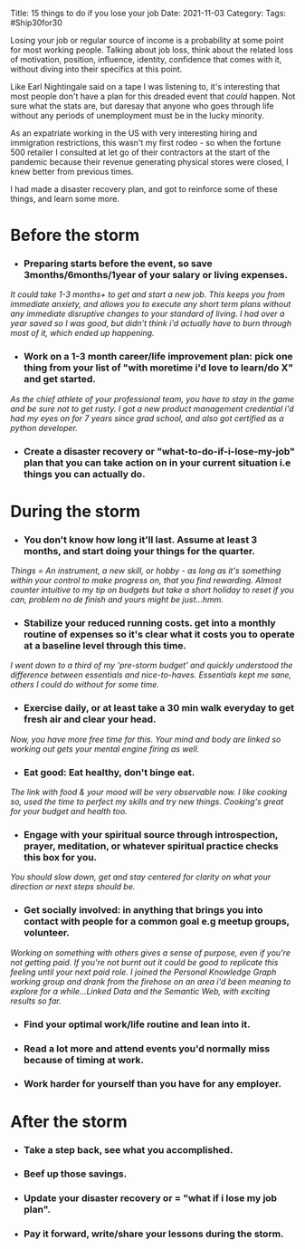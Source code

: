 Title: 15 things to do if you lose your job
Date: 2021-11-03
Category: 
Tags: #Ship30for30

Losing your job or regular source of income is a probability at some point for most working people. Talking about job loss, think about the related loss of motivation, position, influence, identity, confidence that comes with it, without diving into their specifics at this point.

 Like Earl Nightingale said on a tape I was listening to, it's interesting that most people don't have a plan for this dreaded event that _could_ happen. Not sure what the stats are, but daresay that anyone who goes through life without any periods of unemployment must be in the lucky minority.

As an expatriate working in the US with very interesting hiring and immigration restrictions, this wasn't my first rodeo - so when the fortune 500 retailer I consulted at let go of their contractors at the start of the pandemic because their revenue generating physical stores were closed, I knew better from previous times.

I had made a disaster recovery plan, and got to reinforce some of these things, and learn some more. 

# Before the storm 

- ### Preparing starts before the event, so save 3months/6months/1year of your salary or living expenses. 

_It could take 1-3 months+ to get and start a new job. This keeps you from immediate anxiety, and allows you to execute any short term plans without any immediate disruptive changes to your standard of living. I had over a year saved so I was good, but didn't think i'd actually have to burn through most of it, which ended up happening._


- ### Work on a 1-3 month career/life improvement plan: pick one thing from your list of "with moretime i'd love to learn/do X" and get started. 

_As the chief athlete of your professional team, you have to stay in the game and be sure not to get rusty. I got a new product management credential i'd had my eyes on for 7 years since grad school, and also got certified as a python developer._

- ### Create a disaster recovery or "what-to-do-if-i-lose-my-job" plan that you can take action on in your current situation i.e things you can actually do.

# During the storm

- ### You don't know how long it'll last. Assume at least 3 months, and start doing your things for the quarter. 

_Things = An instrument, a new skill, or hobby - as long as it's something within your control to make progress on, that you find rewarding. Almost counter intuitive to my tip on budgets but take a short holiday to reset if you can, problem no de finish and yours might be just...hmm._

- ### Stabilize your reduced running costs. get into a monthly routine of expenses so it's clear what it costs you to operate at a baseline level through this time.
	
_I went down to a third of my 'pre-storm budget' and quickly understood the difference between essentials and nice-to-haves. Essentials kept me sane, others I could do without for some time._

- ### Exercise daily, or at least take a 30 min walk everyday to get fresh air and clear your head.

_Now, you have more free time for this. Your mind and body are linked so working out gets your mental engine firing as well._

- ### Eat good: Eat healthy, don't binge eat.

_The link with food & your mood will be very observable now. I like cooking so, used the time to perfect my skills and try new things. Cooking's great for your budget and health too._
  
- ### Engage with your spiritual source through introspection, prayer, meditation, or whatever spiritual practice checks this box for you. 
	
_You should slow down, get and stay centered for clarity on what your direction or next steps should be._

- ### Get socially involved: in anything that brings you into contact with people for a common goal e.g meetup groups, volunteer.
    
_Working on something with others gives a sense of purpose, even if you're not getting paid. If you're not burnt out it could be good to replicate this feeling until your next paid role. 
I joined the Personal Knowledge Graph working group and drank from the firehose on an area i'd been meaning to explore for a while...Linked Data and the Semantic Web, with exciting results so far._

- ### Find your optimal work/life routine and lean into it.
- ### Read a lot more and attend events you'd normally miss because of timing at work.
- ### Work harder for yourself than you have for any employer.

# After the storm
- ### Take a step back, see what you accomplished.
- ### Beef up those savings.
- ### Update your disaster recovery or = "what if i lose my job plan".
- ### Pay it forward, write/share your lessons during the storm.